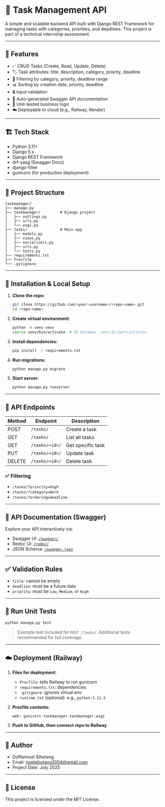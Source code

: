 # 📝 Task Management API

A simple and scalable backend API built with Django REST Framework for managing tasks with categories, priorities, and deadlines. This project is part of a technical internship assessment.

---

## 🚀 Features

- ✅ CRUD Tasks (Create, Read, Update, Delete)
- 🏷️ Task attributes: title, description, category, priority, deadline
- 📅 Filtering by category, priority, deadline range
- 📊 Sorting by creation date, priority, deadline
- 🔒 Input validation
- 📄 Auto-generated Swagger API documentation
- 🧪 Unit-tested business logic
- ☁️ Deployable to cloud (e.g., Railway, Render)

---

## 🏗️ Tech Stack

- Python 3.11+
- Django 5.x
- Django REST Framework
- drf-yasg (Swagger Docs)
- django-filter
- gunicorn (for production deployment)

---

## 📂 Project Structure

```
taskmanager/
├── manage.py
├── taskmanager/         # Django project
│   ├── settings.py
│   ├── urls.py
│   └── wsgi.py
├── tasks/               # Main app
│   ├── models.py
│   ├── views.py
│   ├── serializers.py
│   ├── urls.py
│   └── tests.py
├── requirements.txt
├── Procfile
└── .gitignore
```

---

## 🧪 Installation & Local Setup

1. **Clone the repo:**
   ```bash
   git clone https://github.com/<your-username>/<repo-name>.git
   cd <repo-name>
   ```

2. **Create virtual environment:**
   ```bash
   python -m venv venv
   source venv/bin/activate  # On Windows: venv\Scripts\activate
   ```

3. **Install dependencies:**
   ```bash
   pip install -r requirements.txt
   ```

4. **Run migrations:**
   ```bash
   python manage.py migrate
   ```

5. **Start server:**
   ```bash
   python manage.py runserver
   ```

---

## 📌 API Endpoints

| Method | Endpoint        | Description               |
|--------|------------------|---------------------------|
| POST   | `/tasks/`         | Create a task             |
| GET    | `/tasks/`         | List all tasks            |
| GET    | `/tasks/<id>/`    | Get specific task         |
| PUT    | `/tasks/<id>/`    | Update task               |
| DELETE | `/tasks/<id>/`    | Delete task               |

### ✅ Filtering
- `/tasks/?priority=High`
- `/tasks/?category=Work`
- `/tasks/?ordering=deadline`

---

## 📄 API Documentation (Swagger)

Explore your API interactively via:

- Swagger UI: [`/swagger/`](http://localhost:8000/swagger/)
- Redoc UI: [`/redoc/`](http://localhost:8000/redoc/)
- JSON Schema: [`/swagger.json`](http://localhost:8000/swagger.json)

---

## ✅ Validation Rules

- `title`: cannot be empty
- `deadline`: must be a future date
- `priority`: must be `Low`, `Medium`, or `High`

---

## 🧪 Run Unit Tests

```bash
python manage.py test
```

> Example test included for `POST /tasks/`. Additional tests recommended for full coverage.

---

## ☁️ Deployment (Railway)

1. **Files for deployment**:
   - `Procfile`: tells Railway to run gunicorn
   - `requirements.txt`: dependencies
   - `.gitignore`: ignores virtual env
   - `runtime.txt` (optional): e.g., `python-3.11.5`

2. **Procfile contents:**
   ```
   web: gunicorn taskmanager.taskmanager.wsgi
   ```

3. **Push to GitHub, then connect repo to Railway**

---

## 👤 Author

- Doffannoel Sihotang  
- Email: noelsihotang2004@gmail.com  
- Project Date: July 2025

---

## 📄 License

This project is licensed under the MIT License.
